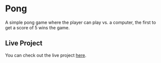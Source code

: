 # Pong

A simple pong game where the player can play vs. a computer, the first to get a score of 5 wins the game.

## Live Project

You can check out the live project [here](https://pong-mostafa.netlify.app/).
